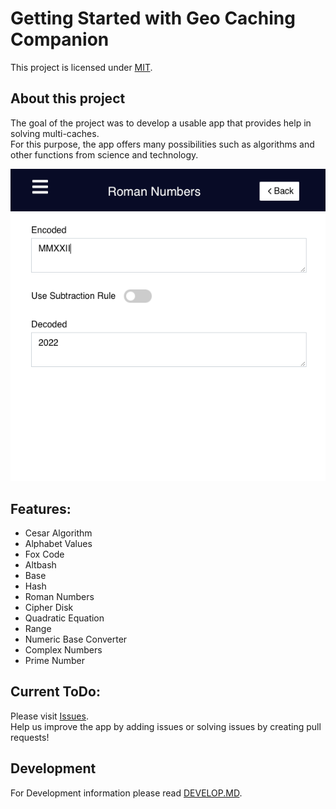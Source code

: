 # Getting Started with Geo Caching Companion

This project is licensed under [MIT](https://opensource.org/licenses/MIT).

## About this project

The goal of the project was to develop a usable app that provides help in solving multi-caches.   
For this purpose, the app offers many possibilities such as algorithms and other functions from science and technology.

![App Preview](preview.png "Title")

## Features:

- Cesar Algorithm
- Alphabet Values
- Fox Code
- Altbash
- Base
- Hash
- Roman Numbers
- Cipher Disk
- Quadratic Equation
- Range
- Numeric Base Converter
- Complex Numbers
- Prime Number

## Current ToDo:

Please visit [Issues](https://github.com/ElDiabolus/geo-caching-companion/issues).  
Help us improve the app by adding issues or solving issues by creating pull requests!

## Development

For Development information please read [DEVELOP.MD](/DEVELOP.md).
